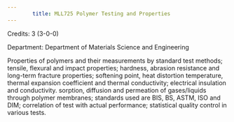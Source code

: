 ```yaml
---
        title: MLL725 Polymer Testing and Properties
---
```

Credits: 3 (3-0-0)

Department: Department of Materials Science and Engineering

Properties of polymers and their measurements by standard test methods; tensile, flexural and impact properties; hardness, abrasion resistance and long-term fracture properties; softening point, heat distortion temperature, thermal expansion coefficient and thermal conductivity; electrical insulation and conductivity. sorption, diffusion and permeation of gases/liquids through polymer membranes; standards used are BIS, BS, ASTM, ISO and DIM; correlation of test with actual performance; statistical quality control in various tests.